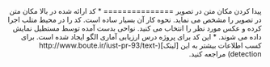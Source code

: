 <div dir="rtl">
پیدا کردن مکان متن در تصویر
===============
* کد ارائه شده در بالا مکان متن در تصویر را مشخص می نماید. نحوه کار آن بسیار ساده است.
کد را در محیط متلب اجرا کرده و عکس مورد نظر را انتخاب می کنید. نواحی بدست آمده توسط مستطیل نمایش داده می شوند.
* این کد برای پروژه درس ارزیابی آماری الگو ایجاد شده است. برای کسب اطلاعات بیشتر به این [لینک](http://www.boute.ir/iust-pr-93/text-detection) مراجعه کنید.